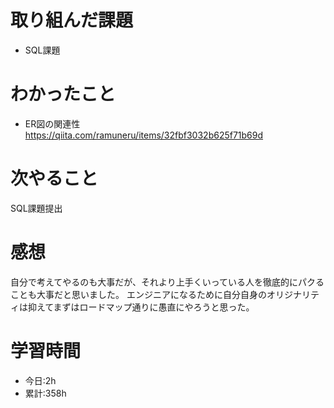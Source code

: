 # 取り組んだ課題
  - SQL課題
# わかったこと

- ER図の関連性　https://qiita.com/ramuneru/items/32fbf3032b625f71b69d
# 次やること
SQL課題提出
# 感想
自分で考えてやるのも大事だが、それより上手くいっている人を徹底的にパクることも大事だと思いました。
エンジニアになるために自分自身のオリジナリティは抑えてまずはロードマップ通りに愚直にやろうと思った。

# 学習時間
- 今日:2h
- 累計:358h